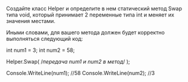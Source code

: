 Создайте класс Helper и определите в нем статический метод Swap типа void, который принимает 2 переменные типа int и меняет их значения местами.

Иными словами, для вашего метода должен будет корректно выполняться следующий код:

int num1 = 3;
int num2 = 58;

Helper.Swap(
/*передача num1 и num2 в метод*/
);

Console.WriteLine(num1); //58
Console.WriteLine(num2); //3